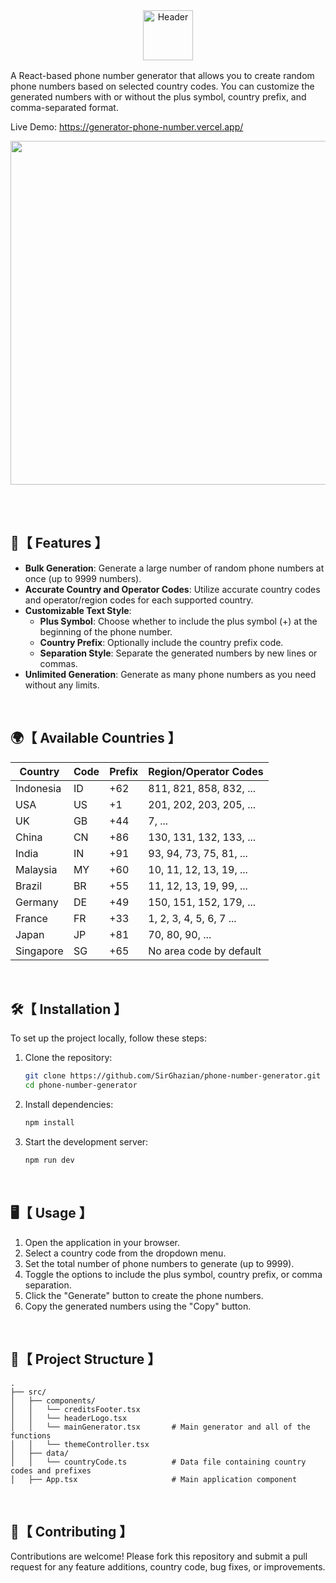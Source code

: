 <div align="center">
<picture>
  <source media="(prefers-color-scheme: light)" srcset="https://github.com/user-attachments/assets/c3084aa4-b7df-42bc-b216-39184582a914">
  <source media="(prefers-color-scheme: dark)" srcset="https://github.com/user-attachments/assets/f9b146d5-feec-41b5-b495-6d17a601fee1">
  <img alt="Header" height="80" >
</picture>
</div>

<img src="https://github.com/user-attachments/assets/d37a62f7-650a-4886-81c9-d3809d3ddeed" width="100%" height="2px"/>
<p/>

A React-based phone number generator that allows you to create random phone numbers based on selected country codes. You can customize the generated numbers with or without the plus symbol, country prefix, and comma-separated format.

Live Demo: https://generator-phone-number.vercel.app/

<img src="https://github.com/user-attachments/assets/542bcdbd-290f-45f6-8ba5-409b009f3e36" width="550"/>

</br></br>

## 🚀【 Features 】

- **Bulk Generation**: Generate a large number of random phone numbers at once (up to 9999 numbers).
- **Accurate Country and Operator Codes**: Utilize accurate country codes and operator/region codes for each supported country.
- **Customizable Text Style**:
  - **Plus Symbol**: Choose whether to include the plus symbol (+) at the beginning of the phone number.
  - **Country Prefix**: Optionally include the country prefix code.
  - **Separation Style**: Separate the generated numbers by new lines or commas.
- **Unlimited Generation**: Generate as many phone numbers as you need without any limits.

</br>

## 🌍【 Available Countries 】

| Country   | Code | Prefix | Region/Operator Codes   |
| --------- | ---- | ------ | ----------------------- |
| Indonesia | ID   | +62    | 811, 821, 858, 832, ... |
| USA       | US   | +1     | 201, 202, 203, 205, ... |
| UK        | GB   | +44    | 7, ...                  |
| China     | CN   | +86    | 130, 131, 132, 133, ... |
| India     | IN   | +91    | 93, 94, 73, 75, 81, ... |
| Malaysia  | MY   | +60    | 10, 11, 12, 13, 19, ... |
| Brazil    | BR   | +55    | 11, 12, 13, 19, 99, ... |
| Germany   | DE   | +49    | 150, 151, 152, 179, ... |
| France    | FR   | +33    | 1, 2, 3, 4, 5, 6, 7 ... |
| Japan     | JP   | +81    | 70, 80, 90, ...         |
| Singapore | SG   | +65    | No area code by default |

</br>

## 🛠️【 Installation 】

To set up the project locally, follow these steps:

1. Clone the repository:

   ```bash
   git clone https://github.com/SirGhazian/phone-number-generator.git
   cd phone-number-generator

   ```

2. Install dependencies:

   ```bash
   npm install

   ```

3. Start the development server:
   ```bash
   npm run dev
   ```

</br>

## 🖥️【 Usage 】

1. Open the application in your browser.
2. Select a country code from the dropdown menu.
3. Set the total number of phone numbers to generate (up to 9999).
4. Toggle the options to include the plus symbol, country prefix, or comma separation.
5. Click the "Generate" button to create the phone numbers.
6. Copy the generated numbers using the "Copy" button.

</br>

## 📂【 Project Structure 】

    .
    ├── src/
    │   ├── components/
    │   │   └── creditsFooter.tsx
    │   │   └── headerLogo.tsx
    │   │   └── mainGenerator.tsx       # Main generator and all of the functions
    │   │   └── themeController.tsx
    │   ├── data/
    │   │   └── countryCode.ts          # Data file containing country codes and prefixes
    │   ├── App.tsx                     # Main application component

</br>

## 🤝【 Contributing 】

Contributions are welcome! Please fork this repository and submit a pull request for any feature additions, country code, bug fixes, or improvements.
